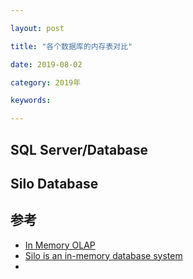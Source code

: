 ```yaml
---

layout: post

title: "各个数据库的内存表对比"

date: 2019-08-02

category: 2019年

keywords: 

---
```


## SQL Server/Database



## Silo Database



## 参考

* [In Memory OLAP](https://docs.microsoft.com/en-us/sql/relational-databases/in-memory-oltp/overview-and-usage-scenarios?view=sql-server-2017)
* [Silo is an in-memory database system](https://dbdb.io/db/silo )
* 